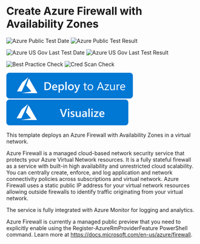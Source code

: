 # Create Azure Firewall with Availability Zones

![Azure Public Test Date](https://azurequickstartsservice.blob.core.windows.net/badges/101-azurefirewall-create-with-zones/PublicLastTestDate.svg)
![Azure Public Test Result](https://azurequickstartsservice.blob.core.windows.net/badges/101-azurefirewall-create-with-zones/PublicDeployment.svg)

![Azure US Gov Last Test Date](https://azurequickstartsservice.blob.core.windows.net/badges/101-azurefirewall-create-with-zones/FairfaxLastTestDate.svg)
![Azure US Gov Last Test Result](https://azurequickstartsservice.blob.core.windows.net/badges/101-azurefirewall-create-with-zones/FairfaxDeployment.svg)

![Best Practice Check](https://azurequickstartsservice.blob.core.windows.net/badges/101-azurefirewall-create-with-zones/BestPracticeResult.svg)
![Cred Scan Check](https://azurequickstartsservice.blob.core.windows.net/badges/101-azurefirewall-create-with-zones/CredScanResult.svg)

[![Deploy To Azure](https://raw.githubusercontent.com/Azure/azure-quickstart-templates/master/1-CONTRIBUTION-GUIDE/images/deploytoazure.svg?sanitize=true)]("https://portal.azure.com/#create/Microsoft.Template/uri/https%3A%2F%2Fraw.githubusercontent.com%2FAzure%2Fazure-quickstart-templates%2Fmaster%2F101-azurefirewall-create-with-zones%2Fazuredeploy.json")  [![Visualize](https://raw.githubusercontent.com/Azure/azure-quickstart-templates/master/1-CONTRIBUTION-GUIDE/images/visualizebutton.svg?sanitize=true)]("http://armviz.io/#/?load=https%3A%2F%2Fraw.githubusercontent.com%2FAzure%2Fazure-quickstart-templates%2Fmaster%2F101-azurefirewall-create-with-zones%2Fazuredeploy.json")
    


    


This template deploys an Azure Firewall with Availability Zones in a virtual network.

Azure Firewall is a managed cloud-based network security service that protects your Azure Virtual Network resources. It is a fully stateful firewall as a service with built-in high availability and unrestricted cloud scalability. You can centrally create, enforce, and log application and network connectivity policies across subscriptions and virtual network. Azure Firewall uses a static public IP address for your virtual network resources allowing outside firewalls to identify traffic originating from your virtual network.

The service is fully integrated with Azure Monitor for logging and analytics.

Azure Firewall is currently a managed public preview that you need to explicitly enable using the Register-AzureRmProviderFeature PowerShell command. Learn more at https://docs.microsoft.com/en-us/azure/firewall.

